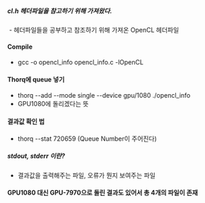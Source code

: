 #####  cl.h 헤더파일을 참고하기 위해 가져왔다. 
  - 헤더파일들을 공부하고 참조하기 위해 가져온 OpenCL 헤더파일

#### Compile
  - gcc -o opencl_info opencl_info.c -lOpenCL

#### Thorq에 queue 넣기
  - thorq --add --mode single --device gpu/1080 ./opencl_info
  - GPU1080에 돌리겠다는 뜻

#### 결과값 확인 법
  - thorq --stat 720659 (Queue Number이 주어진다)

##### stdout, stderr 이란?
  - 결과값을 출력해주는 파일, 오류가 뭔지 보여주는 파일

#### GPU1080 대신 GPU-7970으로 돌린 결과도 있어서 총 4개의 파일이 존재





